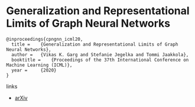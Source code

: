 # Generalization and Representational Limits of Graph Neural Networks

```
@inproceedings{cpngnn_icml20,
  title = 	 {Generalization and Representational Limits of Graph Neural Networks},
  author = 	 {Vikas K. Garg and Stefanie Jegelka and Tommi Jaakkola},
  booktitle = 	 {Proceedings of the 37th International Conference on Machine Learning (ICML)},
  year = 	 {2020}
}
```

links
- [arXiv](https://arxiv.org/abs/2002.06157)

